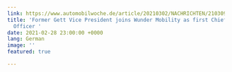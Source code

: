 ```yaml
---
link: https://www.automobilwoche.de/article/20210302/NACHRICHTEN/210309979/wunder-mobility-mario-rautenberg-ist-neuer-cfo
title: 'Former Gett Vice President joins Wunder Mobility as first Chief Financial
  Officer '
date: 2021-02-28 23:00:00 +0000
lang: German
image: ''
featured: true

---
```

